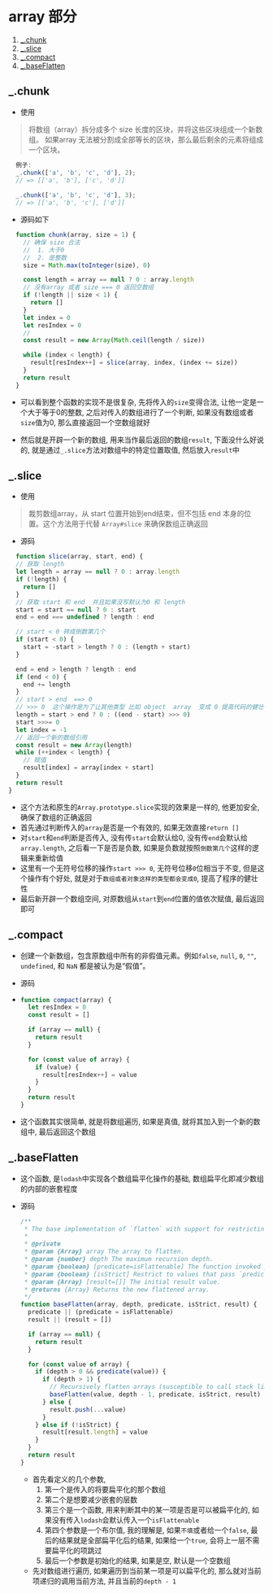 # array 部分

1. [_.chunk](#_.chunk)
2. [_.slice](#_.slice)
3. [_.compact](#_.compact)
4. [_.baseFlatten](#_.baseFlatten)


## _.chunk
* 使用
> 将数组（array）拆分成多个 size 长度的区块，并将这些区块组成一个新数组。 如果array 无法被分割成全部等长的区块，那么最后剩余的元素将组成一个区块。
```javascript
  例子:
  _.chunk(['a', 'b', 'c', 'd'], 2);
  // => [['a', 'b'], ['c', 'd']]
  
  _.chunk(['a', 'b', 'c', 'd'], 3);
  // => [['a', 'b', 'c'], ['d']]
```

* 源码如下
```javascript
  function chunk(array, size = 1) {
    // 确保 size 合法 
    //  1. 大于0 
    //  2. 是整数
    size = Math.max(toInteger(size), 0)

    const length = array == null ? 0 : array.length
    // 没有array 或者 size === 0 返回空数组
    if (!length || size < 1) {
      return []
    }
    let index = 0
    let resIndex = 0
    // 
    const result = new Array(Math.ceil(length / size))

    while (index < length) {
      result[resIndex++] = slice(array, index, (index += size))
    }
    return result
  }
```
  * 可以看到整个函数的实现不是很复杂, 先将传入的`size`变得合法, 让他一定是一个大于等于0的整数, 之后对传入的数组进行了一个判断, 如果没有数组或者`size`值为0, 那么直接返回一个空数组就好

  * 然后就是开辟一个新的数组, 用来当作最后返回的数组`result`, 下面没什么好说的, 就是通过`_.slice`方法对数组中的特定位置取值, 然后放入`result`中


## _.slice

* 使用
> 裁剪数组array，从 start 位置开始到end结束，但不包括 end 本身的位置。这个方法用于代替 `Array#slice` 来确保数组正确返回

* 源码
```javascript
  function slice(array, start, end) {
  // 获取 length
  let length = array == null ? 0 : array.length
  if (!length) {
    return []
  }
  // 获取 start 和 end  并且如果没写默认为0 和 length
  start = start == null ? 0 : start
  end = end === undefined ? length : end

  // start < 0 转成倒数第几个
  if (start < 0) {
    start = -start > length ? 0 : (length + start)
  }

  end = end > length ? length : end
  if (end < 0) {
    end += length
  }
  // start > end  ==> 0
  // >>> 0  这个操作是为了让其他类型 比如 object  array  变成 0 提高代码的健壮性
  length = start > end ? 0 : ((end - start) >>> 0)
  start >>>= 0
  let index = -1
  // 返回一个新的数组引用
  const result = new Array(length)
  while (++index < length) {
    // 赋值
    result[index] = array[index + start]
  }
  return result
}
```
  * 这个方法和原生的`Array.prototype.slice`实现的效果是一样的, 他更加安全, 确保了数组的正确返回
  * 首先通过判断传入的`array`是否是一个有效的, 如果无效直接`return []`
  * 对`start`和`end`判断是否传入, 没有传`start`会默认给0, 没有传`end`会默认给`array.length`, 之后看一下是否是负数, 如果是负数就按照`倒数第几个`这样的逻辑来重新给值
  * 这里有一个无符号位移的操作`start >>> 0`, 无符号位移`0`位相当于不变, 但是这个操作有个好处, 就是对于`数组或者对象这样的类型都会变成0`, 提高了程序的健壮性
  * 最后新开辟一个数组空间, 对原数组从`start`到`end`位置的值依次赋值, 最后返回即可

## _.compact

+ 创建一个新数组，包含原数组中所有的非假值元素。例如`false`, `null`, `0`, `""`, `undefined`, 和 `NaN` 都是被认为是“假值”。

+ 源码

+ ```javascript
  function compact(array) {
    let resIndex = 0
    const result = []
  
    if (array == null) {
      return result
    }
  
    for (const value of array) {
      if (value) {
        result[resIndex++] = value
      }
    }
    return result
  }
  
  ```

+ 这个函数其实很简单,  就是将数组遍历, 如果是真值, 就将其加入到一个新的数组中, 最后返回这个数组

## _.baseFlatten

+ 这个函数, 是`lodash`中实现各个数组扁平化操作的基础, 数组扁平化即减少数组的内部的嵌套程度

+ 源码

  ```javascript
  /**
   * The base implementation of `flatten` with support for restricting flattening.
   *
   * @private
   * @param {Array} array The array to flatten.
   * @param {number} depth The maximum recursion depth.
   * @param {boolean} [predicate=isFlattenable] The function invoked per iteration.
   * @param {boolean} [isStrict] Restrict to values that pass `predicate` checks.
   * @param {Array} [result=[]] The initial result value.
   * @returns {Array} Returns the new flattened array.
   */
  function baseFlatten(array, depth, predicate, isStrict, result) {
    predicate || (predicate = isFlattenable)
    result || (result = [])
  
    if (array == null) {
      return result
    }
  
    for (const value of array) {
      if (depth > 0 && predicate(value)) {
        if (depth > 1) {
          // Recursively flatten arrays (susceptible to call stack limits).
          baseFlatten(value, depth - 1, predicate, isStrict, result)
        } else {
          result.push(...value)
        }
      } else if (!isStrict) {
        result[result.length] = value
      }
    }
    return result
  }
  ```

  + 首先看定义的几个参数,
    1. 第一个是传入的将要扁平化的那个数组
    2. 第二个是想要减少嵌套的层数
    3. 第三个是一个函数, 用来判断其中的某一项是否是可以被扁平化的, 如果没有传入`lodash`会默认传入一个`isFlattenable`
    4. 第四个参数是一个布尔值, 我的理解是, 如果`不填`或者给一个`false`, 最后的结果就是全部扁平化后的结果, 如果给一个`true`, 会将上一层不需要扁平化的项跳过
    5. 最后一个参数是初始化的结果, 如果是空, 默认是一个空数组
  + 先对数组进行遍历, 如果遍历到当前某一项是可以扁平化的, 那么就对当前项递归的调用当前方法, 并且当前的`depth - 1`